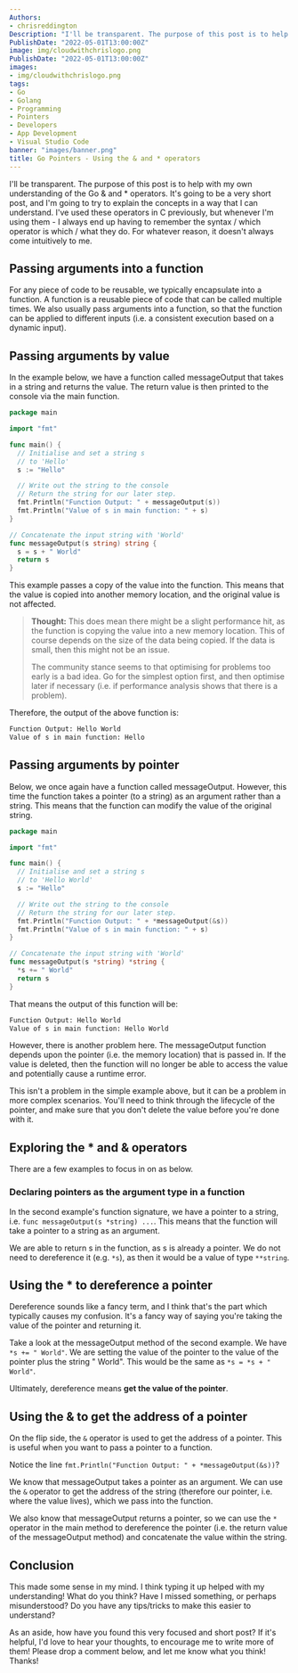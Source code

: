 ```yaml
---
Authors: 
- chrisreddington
Description: "I'll be transparent. The purpose of this post is to help with my own understanding of the Go & and * operators. It's going to be a very short post, and I'm going to try to explain the concepts in a way that I can understand. I've used these operators in C previously, but whenever I'm using them - I always end up having to remember the syntax / which operator is which / what they do. For whatever reason, it doesn't always come intuitively to me."
PublishDate: "2022-05-01T13:00:00Z"
image: img/cloudwithchrislogo.png
PublishDate: "2022-05-01T13:00:00Z"
images:
- img/cloudwithchrislogo.png
tags:
- Go
- Golang
- Programming
- Pointers
- Developers
- App Development
- Visual Studio Code
banner: "images/banner.png"
title: Go Pointers - Using the & and * operators
---
```

I'll be transparent. The purpose of this post is to help with my own understanding of the Go & and * operators. It's going to be a very short post, and I'm going to try to explain the concepts in a way that I can understand. I've used these operators in C previously, but whenever I'm using them - I always end up having to remember the syntax / which operator is which / what they do. For whatever reason, it doesn't always come intuitively to me.

## Passing arguments into a function

For any piece of code to be reusable, we typically encapsulate into a function. A function is a reusable piece of code that can be called multiple times. We also usually pass arguments into a function, so that the function can be applied to different inputs (i.e. a consistent execution based on a dynamic input).

## Passing arguments by value

In the example below, we have a function called messageOutput that takes in a string and returns the value. The return value is then printed to the console via the main function.

```go
package main

import "fmt"

func main() {
  // Initialise and set a string s
  // to 'Hello'
  s := "Hello"

  // Write out the string to the console
  // Return the string for our later step.
  fmt.Println("Function Output: " + messageOutput(s))
  fmt.Println("Value of s in main function: " + s)
}

// Concatenate the input string with 'World'
func messageOutput(s string) string {
  s = s + " World"
  return s
}
```

This example passes a copy of the value into the function. This means that the value is copied into another memory location, and the original value is not affected.

> **Thought:** This does mean there might be a slight performance hit, as the function is copying the value into a new memory location. This of course depends on the size of the data being copied. If the data is small, then this might not be an issue.
>
> The community stance seems to that optimising for problems too early is a bad idea. Go for the simplest option first, and then optimise later if necessary (i.e. if performance analysis shows that there is a problem).

Therefore, the output of the above function is:

```bash
Function Output: Hello World
Value of s in main function: Hello
```

## Passing arguments by pointer

Below, we once again have a function called messageOutput. However, this time the function takes a pointer (to a string) as an argument rather than a string. This means that the function can modify the value of the original string.

```go
package main

import "fmt"

func main() {
  // Initialise and set a string s
  // to 'Hello World'
  s := "Hello"

  // Write out the string to the console
  // Return the string for our later step.
  fmt.Println("Function Output: " + *messageOutput(&s))
  fmt.Println("Value of s in main function: " + s)
}

// Concatenate the input string with 'World'
func messageOutput(s *string) *string {
  *s += " World"
  return s
}
```

That means the output of this function will be:

```bash
Function Output: Hello World
Value of s in main function: Hello World
```

However, there is another problem here. The messageOutput function depends upon the pointer (i.e. the memory location) that is passed in. If the value is deleted, then the function will no longer be able to access the value and potentially cause a runtime error.

This isn't a problem in the simple example above, but it can be a problem in more complex scenarios. You'll need to think through the lifecycle of the pointer, and make sure that you don't delete the value before you're done with it.

## Exploring the * and & operators

There are a few examples to focus in on as below.

### Declaring pointers as the argument type in a function

In the second example's function signature, we have a pointer to a string, i.e. ``func messageOutput(s *string) ...``. This means that the function will take a pointer to a string as an argument.

We are able to return s in the function, as s is already a pointer. We do not need to dereference it (e.g. ``*s``), as then it would be a value of type ``**string``.

## Using the * to dereference a pointer

Dereference sounds like a fancy term, and I think that's the part which typically causes my confusion. It's a fancy way of saying you're taking the value of the pointer and returning it.

Take a look at the messageOutput method of the second example. We have ``*s += " World"``. We are setting the value of the pointer to the value of the pointer plus the string " World". This would be the same as ``*s = *s + " World"``.

Ultimately, dereference means **get the value of the pointer**.

## Using the & to get the address of a pointer

On the flip side, the ``&`` operator is used to get the address of a pointer. This is useful when you want to pass a pointer to a function.

Notice the line ``fmt.Println("Function Output: " + *messageOutput(&s))``?

We know that messageOutput takes a pointer as an argument. We can use the ``&`` operator to get the address of the string (therefore our pointer, i.e. where the value lives), which we pass into the function.

We also know that messageOutput returns a pointer, so we can use the ``*`` operator in the main method to dereference the pointer (i.e. the return value of the messageOutput method) and concatenate the value within the string.

## Conclusion

This made some sense in my mind. I think typing it up helped with my understanding! What do you think? Have I missed something, or perhaps misunderstood? Do you have any tips/tricks to make this easier to understand?

As an aside, how have you found this very focused and short post? If it's helpful, I'd love to hear your thoughts, to encourage me to write more of them! Please drop a comment below, and let me know what you think! Thanks!
